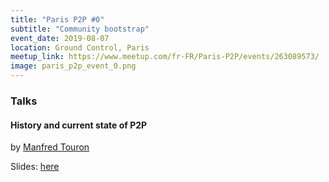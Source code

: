 ```yaml
---
title: "Paris P2P #0"
subtitle: "Community bootstrap"
event_date: 2019-08-07
location: Ground Control, Paris
meetup_link: https://www.meetup.com/fr-FR/Paris-P2P/events/263089573/
image: paris_p2p_event_0.png
---
```


### <i class="far fa-presentation"></i>Talks

#### History and current state of P2P

by [Manfred Touron](https://manfred.life)

Slides: [here](https://docs.google.com/presentation/d/1EASD86eqXRVhB_rLGqVvsWJ2l_Pl9hRbmXIB5wqFvzE)

